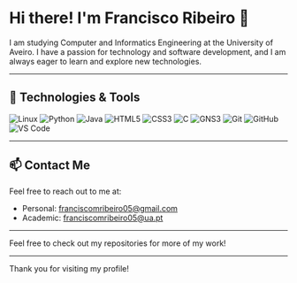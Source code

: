 # Hi there! I'm Francisco Ribeiro 👋

I am studying Computer and Informatics Engineering at the University of Aveiro. I have a passion for technology and software development, and I am always eager to learn and explore new technologies.

---

## 🚀 Technologies & Tools

<p align="left">
    <img src="https://img.shields.io/badge/Linux-FCC624?style=for-the-badge&logo=linux&logoColor=black" alt="Linux"/>
    <img src="https://img.shields.io/badge/Python-3776AB?style=for-the-badge&logo=python&logoColor=white" alt="Python"/>
    <img src="https://img.shields.io/badge/Java-007396?style=for-the-badge&logo=java&logoColor=white" alt="Java"/>
    <img src="https://img.shields.io/badge/HTML5-E34F26?style=for-the-badge&logo=html5&logoColor=white" alt="HTML5"/>
    <img src="https://img.shields.io/badge/CSS3-1572B6?style=for-the-badge&logo=css3&logoColor=white" alt="CSS3"/>
    <img src="https://custom-icon-badges.demolab.com/badge/C-00599C?style=for-the-badge&logo=letter-c&logoColor=white" alt="C"/>
    <img src="https://img.shields.io/badge/GNS3-0078D7?style=for-the-badge&logo=gns3&logoColor=white" alt="GNS3"/>
    <img src="https://img.shields.io/badge/Git-F05032?style=for-the-badge&logo=git&logoColor=white" alt="Git"/>
    <img src="https://img.shields.io/badge/GitHub-181717?style=for-the-badge&logo=github&logoColor=white" alt="GitHub"/>
    <img src="https://img.shields.io/badge/VS%20Code-007ACC?style=for-the-badge&logo=visual-studio-code&logoColor=white" alt="VS Code"/>
</p>




---

## 📫 Contact Me

Feel free to reach out to me at:
- Personal: [franciscomribeiro05@gmail.com](mailto:franciscomribeiro05@gmail.com)
- Academic: [franciscomribeiro05@ua.pt](mailto:franciscomribeiro05@ua.pt)

---

Feel free to check out my repositories for more of my work!

---

Thank you for visiting my profile!
